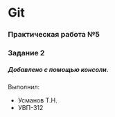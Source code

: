 # Git
### Практическая работа №5
### Задание 2
##### Добавлено с помощью консоли.
Выполнил:
* Усманов Т.Н.
* УВП-312